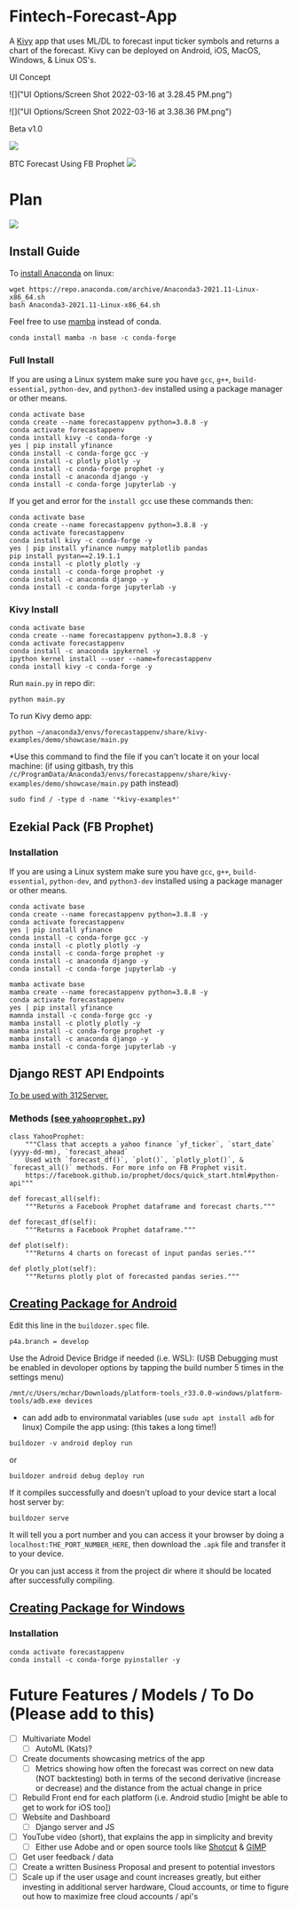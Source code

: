 # Fintech-Forecast-App
A [Kivy](https://kivy.org/#home) app that uses ML/DL to forecast input ticker symbols and returns a chart of the forecast. Kivy can be deployed on Android, iOS, MacOS, Windows, & Linux OS's.

UI Concept

![]("UI Options/Screen Shot 2022-03-16 at 3.28.45 PM.png")

![]("UI Options/Screen Shot 2022-03-16 at 3.38.36 PM.png")

Beta v1.0

![](images/v1_chart_return_1.gif)

BTC Forecast Using FB Prophet
![](images/newplot.png)

# Plan
![](images/Project_Plan.png)

## Install Guide
To [install Anaconda](https://www.anaconda.com/products/individual) on linux:
```
wget https://repo.anaconda.com/archive/Anaconda3-2021.11-Linux-x86_64.sh
bash Anaconda3-2021.11-Linux-x86_64.sh
```
Feel free to use [mamba](https://anaconda.org/conda-forge/mamba) instead of conda.
```
conda install mamba -n base -c conda-forge
```
### Full Install
If you are using a Linux system make sure you have `gcc`, `g++`, `build-essential`, `python-dev`, and `python3-dev` installed using a package manager or other means.  
```
conda activate base
conda create --name forecastappenv python=3.8.8 -y
conda activate forecastappenv
conda install kivy -c conda-forge -y
yes | pip install yfinance 
conda install -c conda-forge gcc -y
conda install -c plotly plotly -y
conda install -c conda-forge prophet -y
conda install -c anaconda django -y
conda install -c conda-forge jupyterlab -y
```
If you get and error for the `install gcc` use these commands then:
```
conda activate base
conda create --name forecastappenv python=3.8.8 -y
conda activate forecastappenv
conda install kivy -c conda-forge -y
yes | pip install yfinance numpy matplotlib pandas
pip install pystan==2.19.1.1 
conda install -c plotly plotly -y
conda install -c conda-forge prophet -y
conda install -c anaconda django -y
conda install -c conda-forge jupyterlab -y
```
### Kivy Install
```
conda activate base
conda create --name forecastappenv python=3.8.8 -y
conda activate forecastappenv
conda install -c anaconda ipykernel -y
ipython kernel install --user --name=forecastappenv
conda install kivy -c conda-forge -y
```
Run `main.py` in repo dir:
```
python main.py
```
To run Kivy demo app:
```
python ~/anaconda3/envs/forecastappenv/share/kivy-examples/demo/showcase/main.py
```
*Use this command to find the file if you can't locate it on your local machine:
(if using gitbash, try this `/c/ProgramData/Anaconda3/envs/forecastappenv/share/kivy-examples/demo/showcase/main.py` path instead)
```
sudo find / -type d -name '*kivy-examples*'
```

## Ezekial Pack (FB Prophet)
### Installation
If you are using a Linux system make sure you have `gcc`, `g++`, `build-essential`, `python-dev`, and `python3-dev` installed using a package manager or other means.  
```
conda activate base
conda create --name forecastappenv python=3.8.8 -y
conda activate forecastappenv
yes | pip install yfinance 
conda install -c conda-forge gcc -y
conda install -c plotly plotly -y
conda install -c conda-forge prophet -y
conda install -c anaconda django -y
conda install -c conda-forge jupyterlab -y
```
```
mamba activate base
mamba create --name forecastappenv python=3.8.8 -y
conda activate forecastappenv
yes | pip install yfinance 
mamnda install -c conda-forge gcc -y
mamba install -c plotly plotly -y
mamba install -c conda-forge prophet -y
mamba install -c anaconda django -y
mamba install -c conda-forge jupyterlab -y
```
## Django REST API Endpoints
[To be used with 312Server.](https://medium.com/swlh/build-your-first-rest-api-with-django-rest-framework-e394e39a482c
)


### Methods [(see `yahooprophet.py`)](ezekial/yahooprophet.py)
```
class YahooProphet:
    """Class that accepts a yahoo finance `yf_ticker`, `start_date` (yyyy-dd-mm), `forecast_ahead`
    Used with `forecast_df()`, `plot()`, `plotly_plot()`, & `forecast_all()` methods. For more info on FB Prophet visit.
    https://facebook.github.io/prophet/docs/quick_start.html#python-api"""
```
```
def forecast_all(self):
    """Returns a Facebook Prophet dataframe and forecast charts."""
```
```
def forecast_df(self):
    """Returns a Facebook Prophet dataframe."""
```
```
def plot(self):
    """Returns 4 charts on forecast of input pandas series."""
```
```
def plotly_plot(self):
    """Returns plotly plot of forecasted pandas series."""
```

## [Creating Package for Android](https://kivy.org/doc/stable/guide/packaging-android.html)

Edit this line in the `buildozer.spec` file.
```
p4a.branch = develop
```
Use the Adroid Device Bridge if needed (i.e. WSL):
(USB Debugging must be enabled in devoloper options by tapping the build number 5 times in the settings menu)
```
/mnt/c/Users/mchar/Downloads/platform-tools_r33.0.0-windows/platform-tools/adb.exe devices
````
* can add adb to environmatal variables (use `sudo apt install adb` for linux)
Compile the app using:
(this takes a long time!)
```
buildozer -v android deploy run
```
or
```
buildozer android debug deploy run
```
If it compiles successfully and doesn't upload to your device start a local host server by:
```
buildozer serve
```
It will tell you a port number and you can access it your browser by doing a `localhost:THE_PORT_NUMBER_HERE`, then download the `.apk` file and transfer it to your device.

Or you can just access it from the project dir where it should be located after successfully compiling.

## [Creating Package for Windows](https://kivy.org/doc/stable/guide/packaging-windows.html)
### Installation
```
conda activate forecastappenv
conda install -c conda-forge pyinstaller -y
```
# Future Features / Models / To Do (Please add to this)

- [ ] Multivariate Model
    - [ ] AutoML (Kats)?
- [ ] Create documents showcasing metrics of the app
    - [ ] Metrics showing how often the forecast was correct on new data (NOT backtesting) both in terms of the second derivative (increase or decrease) and the distance from the actual change in price
- [ ] Rebuild Front end for each platform (i.e. Android studio [might be able to get to work for iOS too])
- [ ] Website and Dashboard
    - [ ] Django server and JS
- [ ] YouTube video (short), that explains the app in simplicity and brevity
    - [ ] Either use Adobe and or open source tools like [Shotcut](https://shotcut.org/download/) & [GIMP](https://www.gimp.org/downloads/)
- [ ] Get user feedback / data
- [ ] Create a written Business Proposal and present to potential investors
- [ ] Scale up if the user usage and count increases greatly, but either investing in additional server hardware, Cloud accounts, or time to figure out how to maximize free cloud accounts / api's
